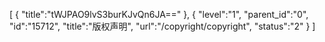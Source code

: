 [
	{
		"title":"tWJPAO9lvS3burKJvQn6JA=="
	},
	{
		"level":"1",
		"parent_id":"0",
		"id":"15712",
		"title":"版权声明",
		"url":"/copyright/copyright",
		"status":"2"
	}
]